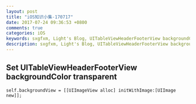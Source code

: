 ```yaml
---
layout: post
title: "iOS知识小集-170717"
date: 2017-07-24 09:36:53 +0800
comments: true
categories: iOS
keywords: sxgfxm, Light's Blog, UITableViewHeaderFooterView backgroundColor
description: sxgfxm, Light's Blog, UITableViewHeaderFooterView backgroundColor
---
```


## Set UITableViewHeaderFooterView backgroundColor transparent
~~~
self.backgroundView = [[UIImageView alloc] initWithImage:[UIImage new]];
~~~

